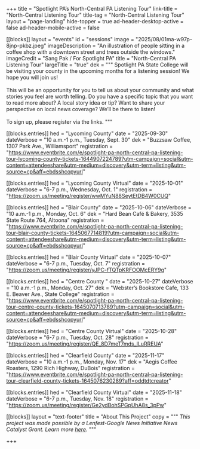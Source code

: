 +++
title = "Spotlight PA’s North-Central PA Listening Tour"
link-title = "North-Central Listening Tour"
title-tag = "North-Central Listening Tour"
layout = "page-landing"
hide-topper = true
ad-header-desktop-active = false
ad-header-mobile-active = false

[[blocks]]
layout = "events"
id = "sessions"
image = "2025/08/01ma-w97p-8jnp-pkbz.jpeg"
imageDescription = "An illustration of people sitting in a coffee shop with a downtown street and trees outside the windows."
imageCredit = "Sang Pak / For Spotlight PA"
title = "North-Central PA Listening Tour"
largeTitle = "true"
dek = """
Spotlight PA State College will be visiting your county in the upcoming months for a listening session! We hope you will join us!
<br><br>
This will be an opportunity for you to tell us about your community and what stories you feel are worth telling. Do you have a specific topic that you want to read more about? A local story idea or tip? Want to share your perspective on local news coverage? We’ll be there to listen!
<br><br>
To sign up, please register via the links.
"""

  [[blocks.entries]]
  hed = "Lycoming County"
  date = "2025-09-30"
  dateVerbose = "10 a.m.-1 p.m., Tuesday, Sept. 30"
  dek = "Buzzsaw Coffee, 1307 Park Ave., Williamsport"
  registration = "https://www.eventbrite.com/e/spotlight-pa-north-central-pa-listening-tour-lycoming-county-tickets-1644907224789?utm-campaign=social&utm-content=attendeeshare&utm-medium=discovery&utm-term=listing&utm-source=cp&aff=ebdsshcopyurl"

  [[blocks.entries]]
  hed = "Lycoming County Virtual"
  date = "2025-10-01"
  dateVerbose = "6-7 p.m., Wednesday, Oct. 1"
  registration = "https://zoom.us/meeting/register/wwMYuN88SeytEtDB4W0CUQ"

  [[blocks.entries]]
  hed = "Blair County"
  date = "2025-10-06"
  dateVerbose = "10 a.m.-1 p.m., Monday, Oct. 6"
  dek = "Hard Bean Café & Bakery, 3535 State Route 764, Altoona"
  registration = "https://www.eventbrite.com/e/spotlight-pa-north-central-pa-listening-tour-blair-county-tickets-1645067714819?utm-campaign=social&utm-content=attendeeshare&utm-medium=discovery&utm-term=listing&utm-source=cp&aff=ebdsshcopyurl"

  [[blocks.entries]]
  hed = "Blair County Virtual"
  date = "2025-10-07"
  dateVerbose = "6-7 p.m., Tuesday, Oct. 7"
  registration = "https://zoom.us/meeting/register/yJPC-fTQTpKRFOOMcERY9g"

  [[blocks.entries]]
  hed = "Centre County "
  date = "2025-10-27"
  dateVerbose = "10 a.m.-1 p.m., Monday, Oct. 27"
  dek = "Webster’s Bookstore Cafe, 133 E. Beaver Ave., State College"
  registration = "https://www.eventbrite.com/e/spotlight-pa-north-central-pa-listening-tour-centre-county-tickets-1645070713789?utm-campaign=social&utm-content=attendeeshare&utm-medium=discovery&utm-term=listing&utm-source=cp&aff=ebdsshcopyurl"

  [[blocks.entries]]
  hed = "Centre County Virtual"
  date = "2025-10-28"
  dateVerbose = "6-7 p.m., Tuesday, Oct. 28"
  registration = "https://zoom.us/meeting/register/QE_8D7meT7mds_lLuRREUA"

  [[blocks.entries]]
  hed = "Clearfield County"
  date = "2025-11-17"
  dateVerbose = "10 a.m.-1 p.m., Monday, Nov. 17"
  dek = "Aegis Coffee Roasters, 1290 Rich Highway, DuBois"
  registration = "https://www.eventbrite.com/e/spotlight-pa-north-central-pa-listening-tour-clearfield-county-tickets-1645076230289?aff=oddtdtcreator"

  [[blocks.entries]]
  hed = "Clearfield County Virtual"
  date = "2025-11-18"
  dateVerbose = "6-7 p.m., Tuesday, Nov. 18"
  registration = "https://zoom.us/meeting/register/Ge2ydBohSPGpUhA8s_3pPw"

[[blocks]]
layout = "text-footer"
title = "About This Project"
copy = """
<i>This project was made possible by a Lenfest-Google News Initiative News Catalyst Grant. Learn more <a href="https://www.lenfestinstitute.org/institute-news/lenfest-institute-google-news-initiative-community-listening-grant/">here</a>.</i>
"""


+++
